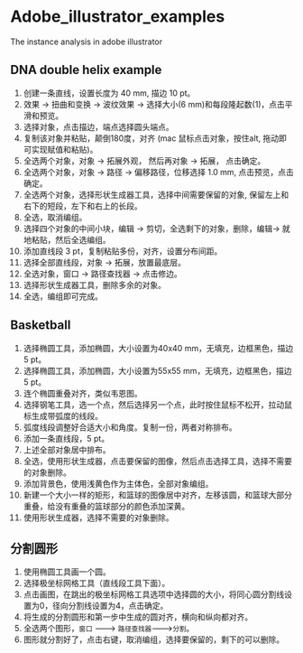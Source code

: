 # Adobe_illustrator_examples
The instance analysis in adobe illustrator

## DNA double helix example
1. 创建一条直线，设置长度为 40 mm, 描边 10 pt。
2. 效果 -> 扭曲和变换 -> 波纹效果 -> 选择大小(6 mm)和每段隆起数(1)，点击平滑和预览。
3. 选择对象，点击描边，端点选择圆头端点。
4. 复制该对象并粘贴，颠倒180度，对齐 (mac 鼠标点击对象，按住alt, 拖动即可实现赋值和粘贴)。
5. 全选两个对象，对象 -> 拓展外观， 然后再对象 -> 拓展， 点击确定。
6. 全选两个对象，对象 -> 路径 -> 偏移路径，位移选择 1.0 mm, 点击预览，点击确定。
7. 全选两个对象，选择形状生成器工具，选择中间需要保留的对象, 保留左上和右下的短段，左下和右上的长段。
8. 全选，取消编组。
9. 选择四个对象的中间小块，编辑 -> 剪切，全选剩下的对象，删除，编辑-> 就地粘贴，然后全选编组。
10. 添加直线段 3 pt，复制粘贴多份，对齐，设置分布间距。
11. 选择全部直线段，对象 -> 拓展，放置最底层。
12. 全选对象，窗口 -> 路径查找器 -> 点击修边。
13. 选择形状生成器工具，删除多余的对象。
14. 全选，编组即可完成。

## Basketball 
1. 选择椭圆工具，添加椭圆，大小设置为40x40 mm，无填充，边框黑色，描边 5 pt。
2. 选择椭圆工具，添加椭圆，大小设置为55x55 mm，无填充，边框黑色，描边 5 pt。
3. 连个椭圆重叠对齐，类似韦恩图。
4. 选择钢笔工具，选一个点，然后选择另一个点，此时按住鼠标不松开，拉动鼠标生成带弧度的线段。
5. 弧度线段调整好合适大小和角度。复制一份，两者对称排布。
6. 添加一条直线段，5 pt。
7. 上述全部对象居中排布。
8. 全选，使用形状生成器，点击要保留的图像，然后点击选择工具，选择不需要的对象删除。
9. 添加背景色，使用浅黄色作为主体色，全部对象编组。
10. 新建一个大小一样的矩形，和篮球的图像居中对齐，左移该圆，和篮球大部分重叠，给没有重叠的篮球部分的颜色添加深黄。
11. 使用形状生成器，选择不需要的对象删除。


## 分割圆形
1. 使用椭圆工具画一个圆。
2. 选择极坐标网格工具（直线段工具下面）。
3. 点击画图，在跳出的极坐标网格工具选项中选择圆的大小，将同心圆分割线设置为0，径向分割线设置为4，点击确定。
4. 将生成的分割圆形和第一步中生成的圆对齐，横向和纵向都对齐。
5. 全选两个图形，`窗口` ---> `路径查找器`--->`分割`。
6. 图形就分割好了，点击右键，取消编组，选择要保留的，剩下的可以删除。
